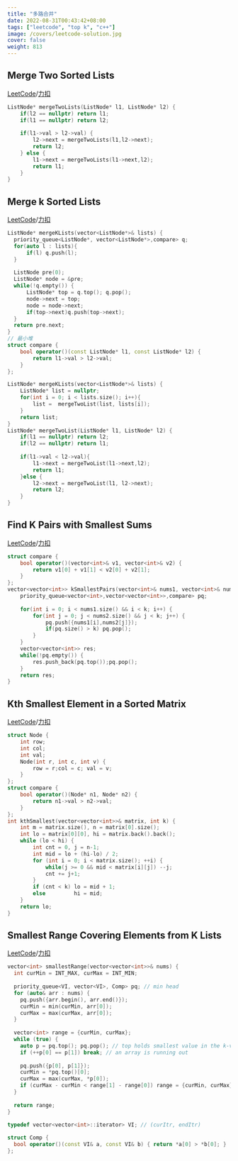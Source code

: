```yaml
---
title: "多路合并"
date: 2022-08-31T00:43:42+08:00
tags: ["leetcode", "top k", "c++"]
image: /covers/leetcode-solution.jpg
cover: false
weight: 813
---
```


## Merge Two Sorted Lists
[LeetCode](https://leetcode.com/problems/merge-two-sorted-lists)/[力扣](https://leetcode-cn.com/problems/merge-two-sorted-lists)

```c++
ListNode* mergeTwoLists(ListNode* l1, ListNode* l2) {
    if(l2 == nullptr) return l1;
    if(l1 == nullptr) return l2;
    
    if(l1->val > l2->val) {
        l2->next = mergeTwoLists(l1,l2->next);
        return l2;
    } else {
        l1->next = mergeTwoLists(l1->next,l2);
        return l1;
    }
}
```

## Merge k Sorted Lists
[LeetCode](https://leetcode.com/problems/merge-k-sorted-lists)/[力扣](https://leetcode-cn.com/problems/merge-k-sorted-lists)


```c++
ListNode* mergeKLists(vector<ListNode*>& lists) {
  priority_queue<ListNode*, vector<ListNode*>,compare> q;
  for(auto l : lists){
      if(l) q.push(l);
  }
  
  ListNode pre(0);
  ListNode* node = &pre;
  while(!q.empty()) {
      ListNode* top = q.top(); q.pop();
      node->next = top;
      node = node->next;
      if(top->next)q.push(top->next);
  }
  return pre.next;
}
// 最小堆
struct compare {
    bool operator()(const ListNode* l1, const ListNode* l2) {
        return l1->val > l2->val;
    }
};
```

```c++
ListNode* mergeKLists(vector<ListNode*>& lists) {
    ListNode* list = nullptr;
    for(int i = 0; i < lists.size(); i++){
        list =  mergeTwoList(list, lists[i]);
    }
    return list;
}
ListNode* mergeTwoList(ListNode* l1, ListNode* l2) {
    if(l1 == nullptr) return l2;
    if(l2 == nullptr) return l1;
    
    if(l1->val < l2->val){
        l1->next = mergeTwoList(l1->next,l2);
        return l1;
    }else {
        l2->next = mergeTwoList(l1, l2->next);
        return l2;
    }
}
```

## Find K Pairs with Smallest Sums
[LeetCode](https://leetcode.com/problems/find-k-pairs-with-smallest-sums)/[力扣](https://leetcode-cn.com/problems/find-k-pairs-with-smallest-sums)

```c++
struct compare {
    bool operator()(vector<int>& v1, vector<int>& v2) {
        return v1[0] + v1[1] < v2[0] + v2[1];
    }  
};
vector<vector<int>> kSmallestPairs(vector<int>& nums1, vector<int>& nums2, int k) {
    priority_queue<vector<int>,vector<vector<int>>,compare> pq;
    
    for(int i = 0; i < nums1.size() && i < k; i++) {
        for(int j = 0; j < nums2.size() && j < k; j++) {
            pq.push({nums1[i],nums2[j]});
            if(pq.size() > k) pq.pop();
        }
    }
    vector<vector<int>> res;
    while(!pq.empty()) {
        res.push_back(pq.top());pq.pop();
    }
    return res;
}
```

## Kth Smallest Element in a Sorted Matrix
[LeetCode](https://leetcode.com/problems/kth-smallest-element-in-a-sorted-matrix)/[力扣](https://leetcode-cn.com/problems/kth-smallest-element-in-a-sorted-matrix)

```c++
struct Node {
    int row;
    int col;
    int val;
    Node(int r, int c, int v) {
        row = r;col = c; val = v;
    }
};
struct compare {
    bool operator()(Node* n1, Node* n2) {
        return n1->val > n2->val;
    }  
};
int kthSmallest(vector<vector<int>>& matrix, int k) {
    int m = matrix.size(), n = matrix[0].size();
    int lo = matrix[0][0], hi = matrix.back().back();
    while (lo < hi) {
        int cnt = 0, j = n-1;
        int mid = lo + (hi-lo) / 2;
        for (int i = 0; i < matrix.size(); ++i) {
            while(j >= 0 && mid < matrix[i][j]) --j;
            cnt += j+1;
        }
        if (cnt < k) lo = mid + 1;
        else         hi = mid;
    }
    return lo;
}  
```

## Smallest Range Covering Elements from K Lists
[LeetCode](https://leetcode.com/problems/smallest-range-covering-elements-from-k-lists)/[力扣](https://leetcode-cn.com/problems/smallest-range-covering-elements-from-k-lists)


```c++
vector<int> smallestRange(vector<vector<int>>& nums) {
  int curMin = INT_MAX, curMax = INT_MIN;
  
  priority_queue<VI, vector<VI>, Comp> pq; // min head
  for (auto& arr : nums) {
    pq.push({arr.begin(), arr.end()});
    curMin = min(curMin, arr[0]);
    curMax = max(curMax, arr[0]);
  }
  
  vector<int> range = {curMin, curMax};
  while (true) {
    auto p = pq.top(); pq.pop(); // top holds smallest value in the k-value collection, and try to replace it with next larger one
    if (++p[0] == p[1]) break; // an array is running out
    
    pq.push({p[0], p[1]});
    curMin = *pq.top()[0];
    curMax = max(curMax, *p[0]);
    if (curMax - curMin < range[1] - range[0]) range = {curMin, curMax};
  }
  
  return range;
}
  
typedef vector<vector<int>::iterator> VI; // (curItr, endItr)

struct Comp { 
  bool operator()(const VI& a, const VI& b) { return *a[0] > *b[0]; }
};
```